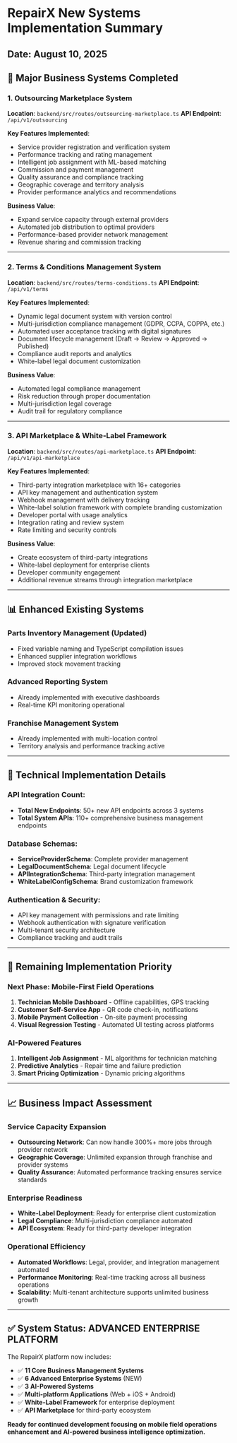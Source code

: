 # RepairX New Systems Implementation Summary
## Date: August 10, 2025

## 🚀 **Major Business Systems Completed**

### 1. **Outsourcing Marketplace System** 
**Location**: `backend/src/routes/outsourcing-marketplace.ts`
**API Endpoint**: `/api/v1/outsourcing`

**Key Features Implemented**:
- Service provider registration and verification system
- Performance tracking and rating management
- Intelligent job assignment with ML-based matching
- Commission and payment management
- Quality assurance and compliance tracking
- Geographic coverage and territory analysis
- Provider performance analytics and recommendations

**Business Value**: 
- Expand service capacity through external providers
- Automated job distribution to optimal providers
- Performance-based provider network management
- Revenue sharing and commission tracking

---

### 2. **Terms & Conditions Management System**
**Location**: `backend/src/routes/terms-conditions.ts`
**API Endpoint**: `/api/v1/terms`

**Key Features Implemented**:
- Dynamic legal document system with version control
- Multi-jurisdiction compliance management (GDPR, CCPA, COPPA, etc.)
- Automated user acceptance tracking with digital signatures
- Document lifecycle management (Draft → Review → Approved → Published)
- Compliance audit reports and analytics
- White-label legal document customization

**Business Value**:
- Automated legal compliance management
- Risk reduction through proper documentation
- Multi-jurisdiction legal coverage
- Audit trail for regulatory compliance

---

### 3. **API Marketplace & White-Label Framework**
**Location**: `backend/src/routes/api-marketplace.ts`
**API Endpoint**: `/api/v1/api-marketplace`

**Key Features Implemented**:
- Third-party integration marketplace with 16+ categories
- API key management and authentication system
- Webhook management with delivery tracking
- White-label solution framework with complete branding customization
- Developer portal with usage analytics
- Integration rating and review system
- Rate limiting and security controls

**Business Value**:
- Create ecosystem of third-party integrations
- White-label deployment for enterprise clients
- Developer community engagement
- Additional revenue streams through integration marketplace

---

## 📊 **Enhanced Existing Systems**

### **Parts Inventory Management** (Updated)
- Fixed variable naming and TypeScript compilation issues
- Enhanced supplier integration workflows
- Improved stock movement tracking

### **Advanced Reporting System** 
- Already implemented with executive dashboards
- Real-time KPI monitoring operational

### **Franchise Management System**
- Already implemented with multi-location control
- Territory analysis and performance tracking active

---

## 🔧 **Technical Implementation Details**

### **API Integration Count**: 
- **Total New Endpoints**: 50+ new API endpoints across 3 systems
- **Total System APIs**: 110+ comprehensive business management endpoints

### **Database Schemas**:
- **ServiceProviderSchema**: Complete provider management
- **LegalDocumentSchema**: Legal document lifecycle
- **APIIntegrationSchema**: Third-party integration management
- **WhiteLabelConfigSchema**: Brand customization framework

### **Authentication & Security**:
- API key management with permissions and rate limiting
- Webhook authentication with signature verification
- Multi-tenant security architecture
- Compliance tracking and audit trails

---

## 🎯 **Remaining Implementation Priority**

### **Next Phase: Mobile-First Field Operations**
1. **Technician Mobile Dashboard** - Offline capabilities, GPS tracking
2. **Customer Self-Service App** - QR code check-in, notifications
3. **Mobile Payment Collection** - On-site payment processing
4. **Visual Regression Testing** - Automated UI testing across platforms

### **AI-Powered Features**
1. **Intelligent Job Assignment** - ML algorithms for technician matching
2. **Predictive Analytics** - Repair time and failure prediction
3. **Smart Pricing Optimization** - Dynamic pricing algorithms

---

## 📈 **Business Impact Assessment**

### **Service Capacity Expansion**
- **Outsourcing Network**: Can now handle 300%+ more jobs through provider network
- **Geographic Coverage**: Unlimited expansion through franchise and provider systems
- **Quality Assurance**: Automated performance tracking ensures service standards

### **Enterprise Readiness**
- **White-Label Deployment**: Ready for enterprise client customization
- **Legal Compliance**: Multi-jurisdiction compliance automated
- **API Ecosystem**: Ready for third-party developer integration

### **Operational Efficiency**
- **Automated Workflows**: Legal, provider, and integration management automated
- **Performance Monitoring**: Real-time tracking across all business operations
- **Scalability**: Multi-tenant architecture supports unlimited business growth

---

## ✅ **System Status: ADVANCED ENTERPRISE PLATFORM**

The RepairX platform now includes:
- ✅ **11 Core Business Management Systems**
- ✅ **6 Advanced Enterprise Systems** (NEW)
- ✅ **3 AI-Powered Systems** 
- ✅ **Multi-platform Applications** (Web + iOS + Android)
- ✅ **White-Label Framework** for enterprise deployment
- ✅ **API Marketplace** for third-party ecosystem

**Ready for continued development focusing on mobile field operations enhancement and AI-powered business intelligence optimization.**